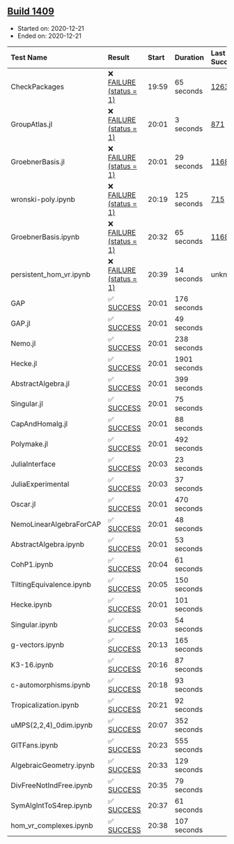 ## [Build 1409](https://oscarci.mathematik.uni-kl.de/job/oscar-stable/1409/)

* Started on: 2020-12-21
* Ended on: 2020-12-21

| Test Name    | Result | Start | Duration | Last Success | First Failure |
|:-------------|:-------|:------|:---------|:-------------|:--------------|
| CheckPackages | ❌ [FAILURE (status = 1)](https://oscarci.mathematik.uni-kl.de/job/oscar-stable/1409/artifact/logs/build-1409/CheckPackages.log) | 19:59 | 65 seconds | [1263](https://oscarci.mathematik.uni-kl.de/job/oscar-stable/1263/) | [1264](https://oscarci.mathematik.uni-kl.de/job/oscar-stable/1264/) |
| GroupAtlas.jl | ❌ [FAILURE (status = 1)](https://oscarci.mathematik.uni-kl.de/job/oscar-stable/1409/artifact/logs/build-1409/GroupAtlas.jl.log) | 20:01 | 3 seconds | [871](https://oscarci.mathematik.uni-kl.de/job/oscar-stable/871/) | [872](https://oscarci.mathematik.uni-kl.de/job/oscar-stable/872/) |
| GroebnerBasis.jl | ❌ [FAILURE (status = 1)](https://oscarci.mathematik.uni-kl.de/job/oscar-stable/1409/artifact/logs/build-1409/GroebnerBasis.jl.log) | 20:01 | 29 seconds | [1168](https://oscarci.mathematik.uni-kl.de/job/oscar-stable/1168/) | [1169](https://oscarci.mathematik.uni-kl.de/job/oscar-stable/1169/) |
| wronski-poly.ipynb | ❌ [FAILURE (status = 1)](https://oscarci.mathematik.uni-kl.de/job/oscar-stable/1409/artifact/logs/build-1409/wronski-poly.ipynb.log) | 20:19 | 125 seconds | [715](https://oscarci.mathematik.uni-kl.de/job/oscar-stable/715/) | [716](https://oscarci.mathematik.uni-kl.de/job/oscar-stable/716/) |
| GroebnerBasis.ipynb | ❌ [FAILURE (status = 1)](https://oscarci.mathematik.uni-kl.de/job/oscar-stable/1409/artifact/logs/build-1409/GroebnerBasis.ipynb.log) | 20:32 | 65 seconds | [1168](https://oscarci.mathematik.uni-kl.de/job/oscar-stable/1168/) | [1169](https://oscarci.mathematik.uni-kl.de/job/oscar-stable/1169/) |
| persistent_hom_vr.ipynb | ❌ [FAILURE (status = 1)](https://oscarci.mathematik.uni-kl.de/job/oscar-stable/1409/artifact/logs/build-1409/persistent_hom_vr.ipynb.log) | 20:39 | 14 seconds | unknown | unknown |
| GAP | ✅ [SUCCESS](https://oscarci.mathematik.uni-kl.de/job/oscar-stable/1409/artifact/logs/build-1409/GAP.log) | 20:01 | 176 seconds |  |  |
| GAP.jl | ✅ [SUCCESS](https://oscarci.mathematik.uni-kl.de/job/oscar-stable/1409/artifact/logs/build-1409/GAP.jl.log) | 20:01 | 49 seconds |  |  |
| Nemo.jl | ✅ [SUCCESS](https://oscarci.mathematik.uni-kl.de/job/oscar-stable/1409/artifact/logs/build-1409/Nemo.jl.log) | 20:01 | 238 seconds |  |  |
| Hecke.jl | ✅ [SUCCESS](https://oscarci.mathematik.uni-kl.de/job/oscar-stable/1409/artifact/logs/build-1409/Hecke.jl.log) | 20:01 | 1901 seconds |  |  |
| AbstractAlgebra.jl | ✅ [SUCCESS](https://oscarci.mathematik.uni-kl.de/job/oscar-stable/1409/artifact/logs/build-1409/AbstractAlgebra.jl.log) | 20:01 | 399 seconds |  |  |
| Singular.jl | ✅ [SUCCESS](https://oscarci.mathematik.uni-kl.de/job/oscar-stable/1409/artifact/logs/build-1409/Singular.jl.log) | 20:01 | 75 seconds |  |  |
| CapAndHomalg.jl | ✅ [SUCCESS](https://oscarci.mathematik.uni-kl.de/job/oscar-stable/1409/artifact/logs/build-1409/CapAndHomalg.jl.log) | 20:01 | 88 seconds |  |  |
| Polymake.jl | ✅ [SUCCESS](https://oscarci.mathematik.uni-kl.de/job/oscar-stable/1409/artifact/logs/build-1409/Polymake.jl.log) | 20:01 | 492 seconds |  |  |
| JuliaInterface | ✅ [SUCCESS](https://oscarci.mathematik.uni-kl.de/job/oscar-stable/1409/artifact/logs/build-1409/JuliaInterface.log) | 20:03 | 23 seconds |  |  |
| JuliaExperimental | ✅ [SUCCESS](https://oscarci.mathematik.uni-kl.de/job/oscar-stable/1409/artifact/logs/build-1409/JuliaExperimental.log) | 20:03 | 37 seconds |  |  |
| Oscar.jl | ✅ [SUCCESS](https://oscarci.mathematik.uni-kl.de/job/oscar-stable/1409/artifact/logs/build-1409/Oscar.jl.log) | 20:01 | 470 seconds |  |  |
| NemoLinearAlgebraForCAP | ✅ [SUCCESS](https://oscarci.mathematik.uni-kl.de/job/oscar-stable/1409/artifact/logs/build-1409/NemoLinearAlgebraForCAP.log) | 20:01 | 48 seconds |  |  |
| AbstractAlgebra.ipynb | ✅ [SUCCESS](https://oscarci.mathematik.uni-kl.de/job/oscar-stable/1409/artifact/logs/build-1409/AbstractAlgebra.ipynb.log) | 20:01 | 53 seconds |  |  |
| CohP1.ipynb | ✅ [SUCCESS](https://oscarci.mathematik.uni-kl.de/job/oscar-stable/1409/artifact/logs/build-1409/CohP1.ipynb.log) | 20:04 | 61 seconds |  |  |
| TiltingEquivalence.ipynb | ✅ [SUCCESS](https://oscarci.mathematik.uni-kl.de/job/oscar-stable/1409/artifact/logs/build-1409/TiltingEquivalence.ipynb.log) | 20:05 | 150 seconds |  |  |
| Hecke.ipynb | ✅ [SUCCESS](https://oscarci.mathematik.uni-kl.de/job/oscar-stable/1409/artifact/logs/build-1409/Hecke.ipynb.log) | 20:01 | 101 seconds |  |  |
| Singular.ipynb | ✅ [SUCCESS](https://oscarci.mathematik.uni-kl.de/job/oscar-stable/1409/artifact/logs/build-1409/Singular.ipynb.log) | 20:03 | 54 seconds |  |  |
| g-vectors.ipynb | ✅ [SUCCESS](https://oscarci.mathematik.uni-kl.de/job/oscar-stable/1409/artifact/logs/build-1409/g-vectors.ipynb.log) | 20:13 | 165 seconds |  |  |
| K3-16.ipynb | ✅ [SUCCESS](https://oscarci.mathematik.uni-kl.de/job/oscar-stable/1409/artifact/logs/build-1409/K3-16.ipynb.log) | 20:16 | 87 seconds |  |  |
| c-automorphisms.ipynb | ✅ [SUCCESS](https://oscarci.mathematik.uni-kl.de/job/oscar-stable/1409/artifact/logs/build-1409/c-automorphisms.ipynb.log) | 20:18 | 93 seconds |  |  |
| Tropicalization.ipynb | ✅ [SUCCESS](https://oscarci.mathematik.uni-kl.de/job/oscar-stable/1409/artifact/logs/build-1409/Tropicalization.ipynb.log) | 20:21 | 92 seconds |  |  |
| uMPS(2,2,4)_0dim.ipynb | ✅ [SUCCESS](https://oscarci.mathematik.uni-kl.de/job/oscar-stable/1409/artifact/logs/build-1409/uMPS-2-2-4-_0dim.ipynb.log) | 20:07 | 352 seconds |  |  |
| GITFans.ipynb | ✅ [SUCCESS](https://oscarci.mathematik.uni-kl.de/job/oscar-stable/1409/artifact/logs/build-1409/GITFans.ipynb.log) | 20:23 | 555 seconds |  |  |
| AlgebraicGeometry.ipynb | ✅ [SUCCESS](https://oscarci.mathematik.uni-kl.de/job/oscar-stable/1409/artifact/logs/build-1409/AlgebraicGeometry.ipynb.log) | 20:33 | 129 seconds |  |  |
| DivFreeNotIndFree.ipynb | ✅ [SUCCESS](https://oscarci.mathematik.uni-kl.de/job/oscar-stable/1409/artifact/logs/build-1409/DivFreeNotIndFree.ipynb.log) | 20:35 | 79 seconds |  |  |
| SymAlgIntToS4rep.ipynb | ✅ [SUCCESS](https://oscarci.mathematik.uni-kl.de/job/oscar-stable/1409/artifact/logs/build-1409/SymAlgIntToS4rep.ipynb.log) | 20:37 | 61 seconds |  |  |
| hom_vr_complexes.ipynb | ✅ [SUCCESS](https://oscarci.mathematik.uni-kl.de/job/oscar-stable/1409/artifact/logs/build-1409/hom_vr_complexes.ipynb.log) | 20:38 | 107 seconds |  |  |
